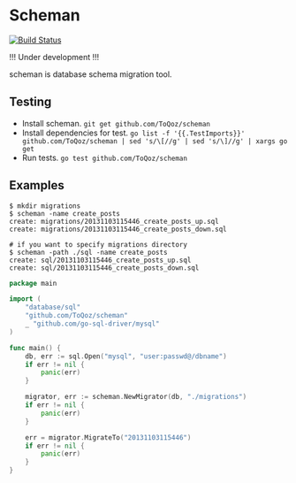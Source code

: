 # Scheman

[![Build Status](https://travis-ci.org/ToQoz/scheman.png?branch=master)](https://travis-ci.org/ToQoz/scheman)

!!! Under development !!!

scheman is database schema migration tool.

## Testing

- Install scheman. `git get github.com/ToQoz/scheman`
- Install dependencies for test. `go list -f '{{.TestImports}}' github.com/ToQoz/scheman | sed 's/\[//g' | sed 's/\]//g' | xargs go get`
- Run tests. `go test github.com/ToQoz/scheman`

## Examples

```
$ mkdir migrations
$ scheman -name create_posts
create: migrations/20131103115446_create_posts_up.sql
create: migrations/20131103115446_create_posts_down.sql

# if you want to specify migrations directory
$ scheman -path ./sql -name create_posts
create: sql/20131103115446_create_posts_up.sql
create: sql/20131103115446_create_posts_down.sql
```

```go
package main

import (
	"database/sql"
	"github.com/ToQoz/scheman"
	_ "github.com/go-sql-driver/mysql"
)

func main() {
	db, err := sql.Open("mysql", "user:passwd@/dbname")
	if err != nil {
		panic(err)
	}

	migrator, err := scheman.NewMigrator(db, "./migrations")
	if err != nil {
		panic(err)
	}

	err = migrator.MigrateTo("20131103115446")
	if err != nil {
		panic(err)
	}
}
```
